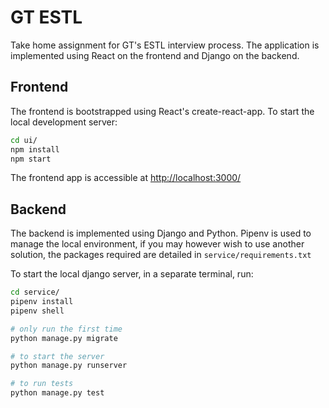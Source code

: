 # GT ESTL

Take home assignment for GT's ESTL interview process. The application is implemented using React on the frontend and Django on the backend.

## Frontend

The frontend is bootstrapped using React's create-react-app. To start the local development server:

```bash
cd ui/
npm install
npm start
```

The frontend app is accessible at <http://localhost:3000/>

## Backend

The backend is implemented using Django and Python. Pipenv is used to manage the local environment, if you may however wish to use another solution, the packages required are detailed in `service/requirements.txt`

To start the local django server, in a separate terminal, run:

```bash
cd service/
pipenv install 
pipenv shell

# only run the first time
python manage.py migrate

# to start the server
python manage.py runserver

# to run tests
python manage.py test
```
